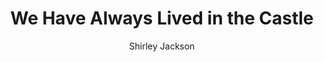 ---
title: We Have Always Lived in the Castle
author: Shirley Jackson
readingDate: 2017-01-02
layout: book
---